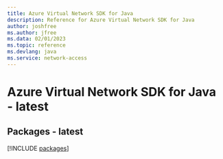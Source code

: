 ```yaml
---
title: Azure Virtual Network SDK for Java
description: Reference for Azure Virtual Network SDK for Java
author: joshfree
ms.author: jfree
ms.data: 02/01/2023
ms.topic: reference
ms.devlang: java
ms.service: network-access
---
```

# Azure Virtual Network SDK for Java - latest
## Packages - latest
[!INCLUDE [packages](virtual-network-index.md)]